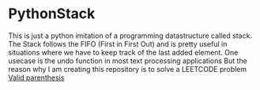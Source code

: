 # PythonStack
This is just a python imitation of a programming datastructure called stack. The Stack follows the FIFO (First in First Out) and is pretty useful in situations where we have to keep track of the last added element. One usecase is the undo function in most text processing applications But the reason why I am creating this repository is to solve a LEETCODE problem <a href=https://leetcode.com/problems/valid-parentheses/ target=_blank>Valid parenthesis</a> 
